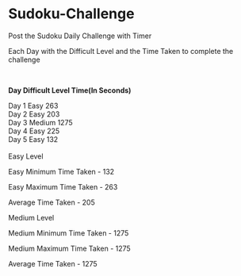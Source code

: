 # Sudoku-Challenge
Post the Sudoku Daily Challenge with Timer

Each Day with the Difficult Level and the Time Taken to complete the challenge<br />

<br />

**Day      Difficult Level      Time(In Seconds)**

Day 1        Easy                  263<br />
Day 2        Easy                  203<br />
Day 3        Medium                  1275<br />
Day 4        Easy                  225<br />
Day 5        Easy                  132<br /><br />
Easy Level

Easy Minimum Time Taken - 132

Easy Maximum Time Taken - 263

Average Time Taken - 205<br />

Medium Level

Medium Minimum Time Taken - 1275

Medium Maximum Time Taken - 1275

Average Time Taken - 1275<br />